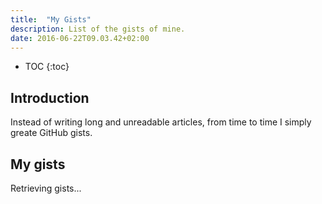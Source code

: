 ```yaml
---
title:  "My Gists"
description: List of the gists of mine.
date: 2016-06-22T09.03.42+02:00
---
```


* TOC
{:toc}

## Introduction

Instead of writing long and unreadable articles, from time to time I simply greate GitHub gists.

## My gists

<div id="g-result">
	<p class="text-muted">Retrieving gists...</p>
</div>

<script>
$(document).ready(function() {
	'use strict';
	/*
	var protoOk = false;
	try {
		if (/^https:?$/i.test(window.location.protocol)) {
			protoOk = true;
		}
	} catch (e) {
	}
	if (protoOk !== true) {
		$('#g-result').html('<div class="alert alert-danger" role="alert">In order to retrieve the gist list you need to browse this page with the HTTPS protocol</div>');
		return;
	}
	*/
	$.ajax({
		cache: false,
		dataType: 'json',
		url: 'https://api.github.com/users/mlocati/gists'
	})
	.fail(function(xhr, status, error) {
		$('#g-result')
			.empty()
			.append($('<div class="alert alert-danger" role="alert" />')
				.text((error || status) + ' [' + xhr.status + ']')
			)
		;
	})
	.done(function(gists) {
		var $list = $('<ul />');
		gists.sort(function(a, b) {
			if (a.created_at > b.created_at) {
				return -1;
			} else {
				return 1;
			}
		});
		function text2Html(text) {
			var lines = text.replace(/\r\n/g, '\n').replace(/\r/g, '\n').split('\n');
			if (!('$o' in text2Html)) {
				text2Html.$o = $('<div />');
			}
			var result = [];
			$.each(lines, function(_, line) {
				result.push(text2Html.$o.text(line).html());
			});
			return result.join('<br />');
		}
		function to2(n) {
			return (n >= 10) ? n.toString() : '0' + n.toString();
		}
		function dt2s(dt) {
			var d = new Date(dt);
			return [
				[d.getFullYear(), to2(d.getMonth() + 1), to2(d.getDate())].join('-'),
				[to2(d.getHours()), to2(d.getMinutes())].join('.')
			].join(' ');
		}
		$.each(gists, function() {
			var $li = $('<li />'), $d;
			$li
				.append($('<a />')
					.attr('href', this.html_url)
					.html(text2Html(this.description))
				)
				.append($d = $('<p class="text-muted" />')
					.html(dt2s(this.created_at))
				)
			;
			if (this.updated_at > this.created_at) {
				$d.append(' - updated ' + dt2s(this.updated_at))
			}
			$list.append($li);
		});
		$('#g-result').empty().append($list);
	});
});
</script>
